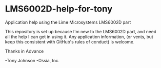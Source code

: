 # LMS6002D-help-for-tony
Application help using the Lime Microsystems LMS6002D part

This repository is set up because I'm new to the LMS6002D part, and need all the help I can get in using it.
Any application information, (or vents, but keep this consistent with GitHub's rules of conduct) is welcome.

Thanks in Advance 

-Tony Johnson
-Ossia, Inc.
